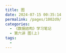 ```yaml
---
title: 图
date: 2024-07-15 00:35:14
permalink: /pages/1002d9/
categories:
  - 《数据结构》学习笔记
  - 第六讲 图(上)
tags:
  - 
---
```

